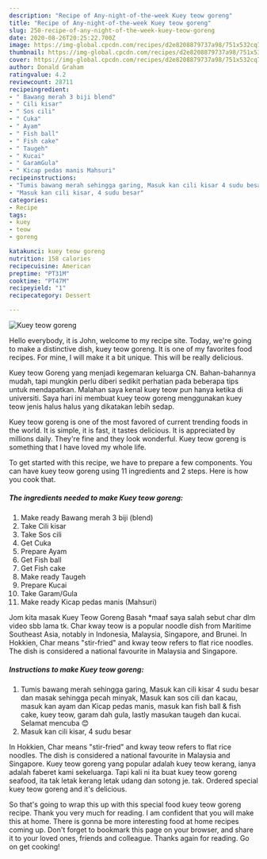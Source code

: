```yaml
---
description: "Recipe of Any-night-of-the-week Kuey teow goreng"
title: "Recipe of Any-night-of-the-week Kuey teow goreng"
slug: 250-recipe-of-any-night-of-the-week-kuey-teow-goreng
date: 2020-08-26T20:25:22.700Z
image: https://img-global.cpcdn.com/recipes/d2e8208879737a98/751x532cq70/kuey-teow-goreng-resipi-foto-utama.jpg
thumbnail: https://img-global.cpcdn.com/recipes/d2e8208879737a98/751x532cq70/kuey-teow-goreng-resipi-foto-utama.jpg
cover: https://img-global.cpcdn.com/recipes/d2e8208879737a98/751x532cq70/kuey-teow-goreng-resipi-foto-utama.jpg
author: Donald Graham
ratingvalue: 4.2
reviewcount: 28711
recipeingredient:
- " Bawang merah 3 biji blend"
- " Cili kisar"
- " Sos cili"
- " Cuka"
- " Ayam"
- " Fish ball"
- " Fish cake"
- " Taugeh"
- " Kucai"
- " GaramGula"
- " Kicap pedas manis Mahsuri"
recipeinstructions:
- "Tumis bawang merah sehingga garing, Masuk kan cili kisar 4 sudu besar dan masak sehingga pecah minyak, Masuk kan sos cili dan kacau, masuk kan ayam dan Kicap pedas manis, masuk kan fish ball &amp; fish cake, kuey teow, garam dah gula, lastly masukan taugeh dan kucai. Selamat mencuba 😊"
- "Masuk kan cili kisar, 4 sudu besar"
categories:
- Recipe
tags:
- kuey
- teow
- goreng

katakunci: kuey teow goreng 
nutrition: 158 calories
recipecuisine: American
preptime: "PT31M"
cooktime: "PT47M"
recipeyield: "1"
recipecategory: Dessert

---
```



![Kuey teow goreng](https://img-global.cpcdn.com/recipes/d2e8208879737a98/751x532cq70/kuey-teow-goreng-resipi-foto-utama.jpg)

Hello everybody, it is John, welcome to my recipe site. Today, we're going to make a distinctive dish, kuey teow goreng. It is one of my favorites food recipes. For mine, I will make it a bit unique. This will be really delicious.

Kuey teow Goreng yang menjadi kegemaran keluarga CN. Bahan-bahannya mudah, tapi mungkin perlu diberi sedikit perhatian pada beberapa tips untuk mendapatkan. Malahan saya kenal kuey teow pun hanya ketika di universiti. Saya hari ini membuat kuey teow goreng menggunakan kuey teow jenis halus halus yang dikatakan lebih sedap.

Kuey teow goreng is one of the most favored of current trending foods in the world. It is simple, it is fast, it tastes delicious. It is appreciated by millions daily. They're fine and they look wonderful. Kuey teow goreng is something that I have loved my whole life.


To get started with this recipe, we have to prepare a few components. You can have kuey teow goreng using 11 ingredients and 2 steps. Here is how you cook that.

<!--inarticleads1-->

##### The ingredients needed to make Kuey teow goreng:

1. Make ready  Bawang merah 3 biji (blend)
1. Take  Cili kisar
1. Take  Sos cili
1. Get  Cuka
1. Prepare  Ayam
1. Get  Fish ball
1. Get  Fish cake
1. Make ready  Taugeh
1. Prepare  Kucai
1. Take  Garam/Gula
1. Make ready  Kicap pedas manis (Mahsuri)


Jom kita masak Kuey Teow Goreng Basah *maaf saya salah sebut char dlm video sbb lama tk. Char kway teow is a popular noodle dish from Maritime Southeast Asia, notably in Indonesia, Malaysia, Singapore, and Brunei. In Hokkien, Char means &#34;stir-fried&#34; and kway teow refers to flat rice noodles. The dish is considered a national favourite in Malaysia and Singapore. 

<!--inarticleads2-->

##### Instructions to make Kuey teow goreng:

1. Tumis bawang merah sehingga garing, Masuk kan cili kisar 4 sudu besar dan masak sehingga pecah minyak, Masuk kan sos cili dan kacau, masuk kan ayam dan Kicap pedas manis, masuk kan fish ball &amp; fish cake, kuey teow, garam dah gula, lastly masukan taugeh dan kucai. Selamat mencuba 😊
1. Masuk kan cili kisar, 4 sudu besar


In Hokkien, Char means &#34;stir-fried&#34; and kway teow refers to flat rice noodles. The dish is considered a national favourite in Malaysia and Singapore. Kuey teow goreng yang popular adalah kuey teow kerang, ianya adalah faberet kami sekeluarga. Tapi kali ni ita buat kuey teow goreng seafood, ita tak letak kerang letak udang dan sotong je. tak. Ordered special kuey teow goreng and it&#39;s delicious. 

So that's going to wrap this up with this special food kuey teow goreng recipe. Thank you very much for reading. I am confident that you will make this at home. There is gonna be more interesting food at home recipes coming up. Don't forget to bookmark this page on your browser, and share it to your loved ones, friends and colleague. Thanks again for reading. Go on get cooking!
